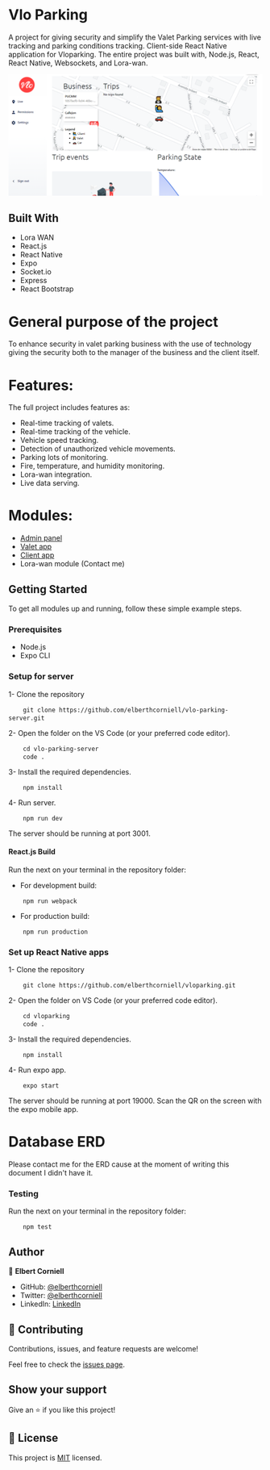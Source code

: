# Vlo Parking
A project for giving security and simplify the Valet Parking services with live tracking and parking conditions tracking. 
Client-side React Native application for Vloparking. The entire project was built with, Node.js, React, React Native, Websockets, and Lora-wan.

![screenshot](./.github/capture.png)

## Built With

- Lora WAN
- React.js
- React Native
- Expo
- Socket.io
- Express
- React Bootstrap

# General purpose of the project

To enhance security in valet parking business with the use of technology giving the security both to the manager of the business and the client itself.

# Features:

The full project includes features as:

- Real-time tracking of valets.
- Real-time tracking of the vehicle.
- Vehicle speed tracking.
- Detection of unauthorized vehicle movements.
- Parking lots of monitoring.
- Fire, temperature, and humidity monitoring.
- Lora-wan integration.
- Live data serving.

# Modules:

- [Admin panel](https://github.com/elberthcorniell/vlo-parking-server)
- [Valet app](https://github.com/elberthcorniell/vloparking-vallet)
- [Client app](https://github.com/elberthcorniell/vloparking)
- Lora-wan module (Contact me)

## Getting Started

To get all modules up and running, follow these simple example steps.

### Prerequisites

- Node.js
- Expo CLI

### Setup for server

1- Clone the repository
```
    git clone https://github.com/elberthcorniell/vlo-parking-server.git
```

2- Open the folder on the VS Code (or your preferred code editor). 
```
    cd vlo-parking-server
    code .
```

3- Install the required dependencies.
```
    npm install
```

4- Run server. 
```
    npm run dev
```
The server should be running at port 3001.


#### React.js Build

Run the next on your terminal in the repository folder:

- For development build:
```
    npm run webpack
```

- For production build:
```
    npm run production
```

### Set up React Native apps

1- Clone the repository
```
    git clone https://github.com/elberthcorniell/vloparking.git
```

2- Open the folder on VS Code (or your preferred code editor). 
```
    cd vloparking
    code .
```

3- Install the required dependencies.
```
    npm install
```

4- Run expo app. 
```
    expo start
```
The server should be running at port 19000. Scan the QR on the screen with the expo mobile app.


# Database ERD

Please contact me for the ERD cause at the moment of writing this document I didn't have it.

### Testing

Run the next on your terminal in the repository folder:

```
    npm test
```

## Author

👤 **Elbert Corniell**

- GitHub: [@elberthcorniell](https://github.com/elberthcorniell)
- Twitter: [@elberthcorniell](https://twitter.com/elberthcorniell)
- LinkedIn: [LinkedIn](https://www.linkedin.com/in/elbert-corniell-989183159/)


## 🤝 Contributing

Contributions, issues, and feature requests are welcome!

Feel free to check the [issues page](https://github.com/elberthcorniell/vloparking/issues).

## Show your support

Give an ⭐️ if you like this project!

## 📝 License

This project is [MIT](./LICENSE) licensed.
